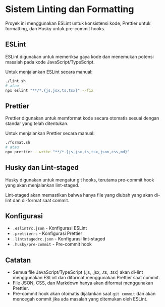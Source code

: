 # Sistem Linting dan Formatting

Proyek ini menggunakan ESLint untuk konsistensi kode, Prettier untuk formatting, dan Husky untuk pre-commit hooks.

## ESLint

ESLint digunakan untuk memeriksa gaya kode dan menemukan potensi masalah pada kode JavaScript/TypeScript.

Untuk menjalankan ESLint secara manual:

```bash
./lint.sh
# atau
npx eslint "**/*.{js,jsx,ts,tsx}" --fix
```

## Prettier

Prettier digunakan untuk memformat kode secara otomatis sesuai dengan standar yang telah ditentukan.

Untuk menjalankan Prettier secara manual:

```bash
./format.sh
# atau
npx prettier --write "**/*.{js,jsx,ts,tsx,json,css,md}"
```

## Husky dan Lint-staged

Husky digunakan untuk mengatur git hooks, terutama pre-commit hook yang akan menjalankan lint-staged.

Lint-staged akan memastikan bahwa hanya file yang diubah yang akan di-lint dan di-format saat commit.

## Konfigurasi

- `.eslintrc.json` - Konfigurasi ESLint
- `.prettierrc` - Konfigurasi Prettier
- `.lintstagedrc.json` - Konfigurasi lint-staged
- `.husky/pre-commit` - Pre-commit hook

## Catatan

- Semua file JavaScript/TypeScript (.js, .jsx, .ts, .tsx) akan di-lint menggunakan ESLint dan diformat menggunakan Prettier saat commit.
- File JSON, CSS, dan Markdown hanya akan diformat menggunakan Prettier.
- Pre-commit hook akan otomatis dijalankan saat `git commit` dan akan mencegah commit jika ada masalah yang ditemukan oleh ESLint.
